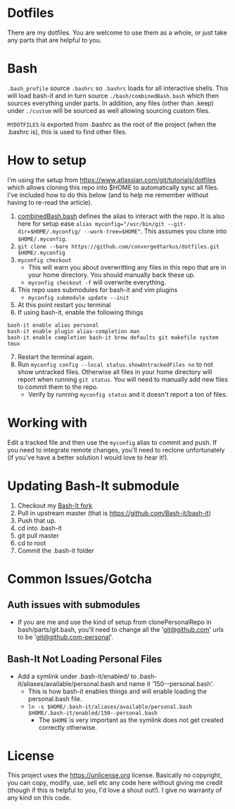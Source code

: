# Dotfiles
There are my dotfiles. You are welcome to use them as a whole, or just take any parts that are helpful to you.

# Bash
`.bash_profile` source `.bashrc` so `.bashrc` loads for all interactive shells.
This will load bash-it and in turn source `./bash/combinedBash.bash` which then sources everything under parts. In addition, any files (other than .keep) under `./custom` will be sourced as well allowing sourcing custom files.

`MYDOTFILES` is exported from .bashrc as the root of the project (when the .bashrc is), this is used to find other files.

# How to setup
I'm using the setup from https://www.atlassian.com/git/tutorials/dotfiles which allows cloning this repo into $HOME to automatically sync all files. I've included how to do this below (and to help me remember without having to re-read the article).

1. [combinedBash.bash](https://github.com/convergedtarkus/dotfiles/blob/master/bash/combinedBash.bash) defines the alias to interact with the repo. It is also here for setup ease `alias myconfig="/usr/bin/git --git-dir=$HOME/.myconfig/ --work-tree=$HOME"`. This assumes you clone into `$HOME/.myconfig`.
2. `git clone --bare https://github.com/convergedtarkus/dotfiles.git $HOME/.myconfig`
3. `myconfig checkout`
    - This will warn you about overwritting any files in this repo that are in your home directory. You should manually back these up.
    - `myconfig checkout -f` will overwrite everything.
4. This repo uses submodules for bash-it and vim plugins
    - `myconfig submodule update --init`
5. At this point restart you terminal
6. If using bash-it, enable the following things
```
bash-it enable alias personal
bash-it enable plugin alias-completion man
bash-it enable completion bash-it brew defaults git makefile system tmux
```
7. Restart the terminal again.
8. Run `myconfig config --local status.showUntrackedFiles no` to not show untracked files. Otherwise all files in your home directory will report when running `git status`. You will need to manually add new files to commit them to the repo.
    - Verify by running `myconfig status` and it doesn't report a ton of files.

# Working with
Edit a tracked file and then use the `myconfig` alias to commit and push. If you need to integrate remote changes, you'll need to reclone unfortunately (if you've have a better solution I would love to hear it!).

# Updating Bash-It submodule
1. Checkout my [Bash-It fork](https://github.com/convergedtarkus/bash-it)
2. Pull in upstream master (that is https://github.com/Bash-it/bash-it)
3. Push that up.
4. cd into .bash-it
5. git pull master
6. cd to root
7. Commit the .bash-it folder

# Common Issues/Gotcha
## Auth issues with submodules
- If you are me and use the kind of setup from clonePersonalRepo in bash/parts/git.bash, you'll need to change all the 'git@github.com' urls to be 'git@github.com-personal'.

## Bash-It Not Loading Personal Files
- Add a symlink under .bash-it/enabled/ to .bash-it/aliases/available/personal.bash and name it '150--personal.bash'.
  - This is how bash-it enables things and will enable loading the personal.bash file.
  - `ln -s $HOME/.bash-it/aliases/available/personal.bash $HOME/.bash-it/enabled/150--personal.bash`
    - The `$HOME` is very important as the symlink does not get created correctly otherwise.


# License
This project uses the https://unlicense.org license. Basically no copyright, you can copy, modify, use, sell etc any code here without giving me credit (though if this is helpful to you, I'd love a shout out!). I give no warranty of any kind on this code.
